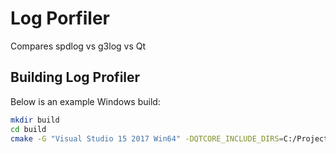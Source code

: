 # Log Porfiler

Compares spdlog vs g3log vs Qt

## Building Log Profiler

Below is an example Windows build:

```bash
mkdir build
cd build
cmake -G "Visual Studio 15 2017 Win64" -DQTCORE_INCLUDE_DIRS=C:/Projects/qt5/qtbase/lib/Qt5Core.lib -DG3LOG_INCLUDE_DIR=C:/Projects/3rdParty/g3log/build/Release/g3logger.lib
```